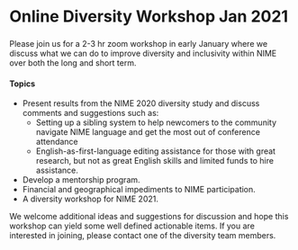 # Online Diversity Workshop Jan  2021

### 

Please join us for a 2-3 hr zoom workshop in early January where we discuss what we can do to improve diversity and inclusivity within NIME over both the long and short term.

#### Topics

* Present results from the NIME 2020 diversity study and discuss comments and suggestions such as:
  * Setting up a sibling system to help newcomers to the community navigate NIME language and get the most out of conference attendance
  * English-as-first-language editing assistance for those with great research, but not as great English skills and limited funds to hire assistance. 
* Develop a mentorship program.
* Financial and geographical impediments to NIME participation.
* A diversity workshop for NIME 2021.

We welcome additional ideas and suggestions for discussion and hope this workshop can yield some well defined actionable items.  If you are interested in joining, please contact one of the diversity team members.

